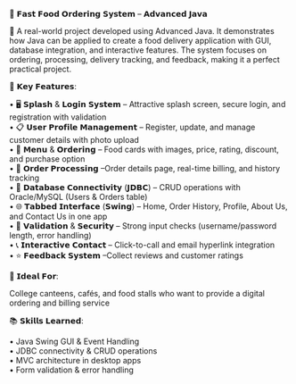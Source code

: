 🍔 𝗙𝗮𝘀𝘁 𝗙𝗼𝗼𝗱 𝗢𝗿𝗱𝗲𝗿𝗶𝗻𝗴 𝗦𝘆𝘀𝘁𝗲𝗺 – 𝗔𝗱𝘃𝗮𝗻𝗰𝗲𝗱 𝗝𝗮𝘃𝗮

🚀 A real-world project developed using Advanced Java. It demonstrates how Java can be applied to create a food delivery application with GUI, database integration, and interactive features. The system focuses on ordering, processing, delivery tracking, and feedback, making it a perfect practical project.

🔧 𝗞𝗲𝘆 𝗙𝗲𝗮𝘁𝘂𝗿𝗲𝘀:

• 🖥 𝗦𝗽𝗹𝗮𝘀𝗵 & 𝗟𝗼𝗴𝗶𝗻 𝗦𝘆𝘀𝘁𝗲𝗺 – Attractive splash screen, secure login, and registration with validation <br>
• 📋 𝗨𝘀𝗲𝗿 𝗣𝗿𝗼𝗳𝗶𝗹𝗲 𝗠𝗮𝗻𝗮𝗴𝗲𝗺𝗲𝗻𝘁 –  Register, update, and manage customer details with photo upload <br>
• 🍟 𝗠𝗲𝗻𝘂 & 𝗢𝗿𝗱𝗲𝗿𝗶𝗻𝗴 – Food cards with images, price, rating, discount, and purchase option <br>
• 🧾 𝗢𝗿𝗱𝗲𝗿 𝗣𝗿𝗼𝗰𝗲𝘀𝘀𝗶𝗻𝗴 –Order details page, real-time billing, and history tracking <br>
• 💾 𝗗𝗮𝘁𝗮𝗯𝗮𝘀𝗲 𝗖𝗼𝗻𝗻𝗲𝗰𝘁𝗶𝘃𝗶𝘁𝘆 (𝗝𝗗𝗕𝗖) – CRUD operations with Oracle/MySQL (Users & Orders table) <br>
• 🌐 𝗧𝗮𝗯𝗯𝗲𝗱 𝗜𝗻𝘁𝗲𝗿𝗳𝗮𝗰𝗲 (𝗦𝘄𝗶𝗻𝗴) – Home, Order History, Profile, About Us, and Contact Us in one app <br>
• 🔑 𝗩𝗮𝗹𝗶𝗱𝗮𝘁𝗶𝗼𝗻 & 𝗦𝗲𝗰𝘂𝗿𝗶𝘁𝘆 – Strong input checks (username/password length, error handling) <br>
• 📞 𝗜𝗻𝘁𝗲𝗿𝗮𝗰𝘁𝗶𝘃𝗲 𝗖𝗼𝗻𝘁𝗮𝗰𝘁 – Click-to-call and email hyperlink integration <br>
• ⭐ 𝗙𝗲𝗲𝗱𝗯𝗮𝗰𝗸 𝗦𝘆𝘀𝘁𝗲𝗺 –Collect reviews and customer ratings <br>

🎯 𝗜𝗱𝗲𝗮𝗹 𝗙𝗼𝗿:

College canteens, cafés, and food stalls who want to provide a digital ordering and billing service

📚 𝗦𝗸𝗶𝗹𝗹𝘀 𝗟𝗲𝗮𝗿𝗻𝗲𝗱:

• Java Swing GUI & Event Handling <br>
• JDBC connectivity & CRUD operations <br>
• MVC architecture in desktop apps <br>
• Form validation & error handling <br>
